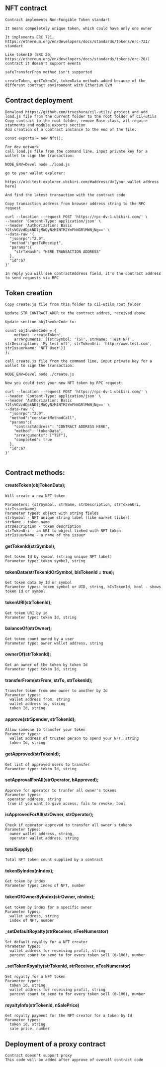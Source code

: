 ## NFT contract

```
Contract implements Non-Fungible Token standart

It means compeletely unique token, which could have only one owner

It implements ERC 721, https://ethereum.org/en/developers/docs/standards/tokens/erc-721/ standart

Like token10 (ERC 20, https://ethereum.org/en/developers/docs/standards/tokens/erc-20/) contract it doesn't support events

safeTransferFrom method isn't supported

createToken, getTokenId, tokenData methods added because of the different contract environment with Etherium EVM

```

## Contract deployment

```
Donwload https://github.com/trueshura/cil-utils/ project and add load.js file from the current folder to the root folder of сil-utils
Copy contract to the root folder, remove Base class, all require statments and module.exports section
Add creation of a contract instance to the end of the file:

const exports = new Nft();

For dev network
call load.js file from the command line, input private key for a wallet to sign the transaction:

NODE_ENV=Devel node ./load.js

go to your wallet explorer:

https://old-test-explorer.ubikiri.com/#address/Ux[your wallet address here]

And find the latest transaction with the contract code

Copy transaction address from browser address string to the RPC request

curl --location --request POST 'https://rpc-dv-1.ubikiri.com/' \
--header 'Content-Type: application/json' \
--header 'Authorization: Basic Y2lsVGVzdDpkNDljMWQyNzM1NTM2YmFhNGRlMWNjNg==' \
--data-raw '{
  "jsonrpc":"2.0",
  "method":"getTxReceipt",
  "params":{
    "strTxHash": "HERE TRANSACTION ADDRESS"
  },
  "id":67
}'

In reply you will see contractAddress field, it's the contract address to send requests via RPC

```

## Token creation

```
Copy create.js file from this folder to cil-utils root folder

Update STR_CONTRACT_ADDR to the contract addres, received above

Update section objInvokeCode to:

const objInvokeCode = {
    method: 'createToken',
    arrArguments: [{strSymbol: 'TST', strName: 'Test NFT', strDescription: 'My test nft', strTokenUri: 'http://www.test.com', strIssuerName: 'NFT User'}]
};

call create.js file from the command line, input private key for a wallet to sign the transaction:

NODE_ENV=Devel node ./create.js

Now you could test your new NFT token by RPC request:

curl --location --request POST 'https://rpc-dv-1.ubikiri.com/' \
--header 'Content-Type: application/json' \
--header 'Authorization: Basic Y2lsVGVzdDpkNDljMWQyNzM1NTM2YmFhNGRlMWNjNg==' \
--data-raw '{
  "jsonrpc":"2.0",
  "method":"constantMethodCall",
  "params":{
    "contractAddress": "CONTRACT ADDRESS HERE",
    "method": "tokenData",
    "arrArguments": ["TST"],
    "completed": true
  },
  "id":67
}'


```

## Contract methods:

#### createToken(objTokenData);

```
Will create a new NFT token

Parameters: {strSymbol, strName, strDescription, strTokenUri, strIssuerName}
Parameter types: object with string fields
strSymbol - NFT unique string label (like market ticker)
strName - token name
strDescription - token description
strTokenUri - an URI to object linked with NFT token
strIssuerName - a name of the issuer

```

#### getTokenId(strSymbol);

```
Get token Id by symbol (string unique NFT label)
Parameter type: token symbol, string
```

#### tokenData(strTokenIdOrSymbol, bIsTokenId = true);

```
Get token data by Id or symbol
Parameter types: token symbol or UID, string, bIsTokenId, bool - shows token Id or symbol
```

#### tokenURI(strTokenId);

```
Get token URI by id
Parameter type: token Id, string
```

#### balanceOf(strOwner);

```
Get token count owned by a user
Parameter type: owner wallet address, string
```

#### ownerOf(strTokenId);

```
Get an owner of the token by token Id
Parameter type: token Id, string
```

#### transferFrom(strFrom, strTo, strTokenId);

```
Transfer token from one owner to another by Id
Parameter types:
  wallet address from, string
  wallet address to, string
  token Id, string
```


#### approve(strSpender, strTokenId);

```
Allow someone to transfer your token
Parameter types:
  wallet address of trusted person to spend your NFT, string
  token Id, string
```

#### getApproved(strTokenId);

```
Get list of approved users to transfer
Parameter type: token Id, string
```

#### setApprovalForAll(strOperator, bApproved);

```
Approve for operator to tranfer all owner's tokens
Parameter types:
 operator address, string
 true if you want to give access, fals to revoke, bool
```

#### isApprovedForAll(strOwner, strOperator);

```
Check if operator approved to transfer all owner's tokens
Parameter types:
  owner wallet address, string,
  operator wallet address, string
```

#### totalSupply()

```
Total NFT token count supplied by a contract
```

#### tokenByIndex(nIndex);

```
Get token by index
Parameter type: index of NFT, number
```

#### tokenOfOwnerByIndex(strOwner, nIndex);

```
Get token by index for a specific owner
Parameter types:
  wallet address, string
  index of NFT, number
```


#### _setDefaultRoyalty(strReceiver, nFeeNumerator)
```
Set default royalty for a NFT creator
Parameter types:
  wallet address for receiving profit, string
  percent count to send to for every token sell (0-100), number
```

#### _setTokenRoyalty(strTokenId, strReceiver, nFeeNumerator)
```
Set royalty for a NFT token
Parameter types:
  token Id, string
  wallet address for receiving profit, string
  percent count to send to for every token sell (0-100), number
```

#### royaltyInfo(strTokenId, nSalePrice)

```
Get royalty payment for the NFT creator for a token by Id
Parameter types:
  token id, string
  sale price, number
```

## Deployment of a proxy contract

```
Contract doesn't support proxy
This code will be added after approve of overall contract code
```